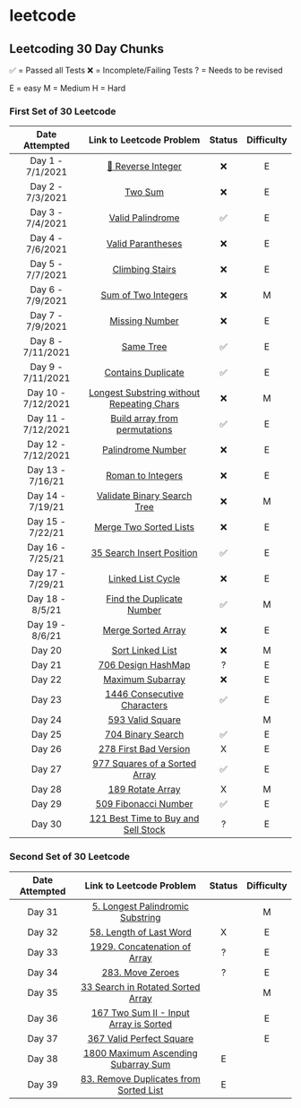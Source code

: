 # leetcode

## Leetcoding 30 Day Chunks

✅ = Passed all Tests
❌ = Incomplete/Failing Tests
? = Needs to be revised

E = easy
M = Medium
H = Hard

### First Set of 30 Leetcode

| Date Attempted    | Link to Leetcode Problem | Status | Difficulty |
| :----------: | :----------: | :-----:|  :-----:|
| Day 1 - 7/1/2021|[🙅 Reverse Integer](https://leetcode.com/problems/reverse-integer/) | ❌ | E|
| Day 2 - 7/3/2021| [Two Sum](https://leetcode.com/problems/two-sum/)|❌ |E |
| Day 3 - 7/4/2021| [Valid Palindrome](https://leetcode.com/problems/valid-palindrome/)| ✅  | E|
| Day 4 - 7/6/2021 | [Valid Parantheses](https://leetcode.com/problems/valid-parentheses/)| ❌| E|
| Day 5 - 7/7/2021| [Climbing Stairs](https://leetcode.com/problems/climbing-stairs/)| ❌| E|
| Day 6 - 7/9/2021 | [Sum of Two Integers](https://leetcode.com/problems/sum-of-two-integers)|❌| M|
| Day 7 - 7/9/2021 | [Missing Number](https://leetcode.com/problems/missing-number/)| ❌| E|
| Day 8 - 7/11/2021 | [Same Tree](https://leetcode.com/problems/same-tree/)|✅  | E |
| Day 9 - 7/11/2021 | [Contains Duplicate](https://leetcode.com/problems/contains-duplicate/)| ✅ | E|
| Day 10 - 7/12/2021 | [Longest Substring without Repeating Chars](https://leetcode.com/problems/longest-substring-without-repeating-characters/) | ❌ |M |
| Day 11 - 7/12/2021 | [Build array from permutations](https://leetcode.com/problems/build-array-from-permutation/)|✅  | E |
| Day 12 - 7/12/2021 | [Palindrome Number](https://leetcode.com/problems/palindrome-number/)| ❌| E |
| Day 13 - 7/16/21 | [Roman to Integers](https://leetcode.com/problems/roman-to-integer/)|  ❌| E|
| Day 14 - 7/19/21 | [Validate Binary Search Tree](https://leetcode.com/problems/validate-binary-search-tree/)| ❌ |M |
| Day 15 - 7/22/21 | [Merge Two Sorted Lists](https://leetcode.com/problems/merge-two-sorted-lists/)|❌  | E|
| Day 16 - 7/25/21 | [35 Search Insert Position](https://leetcode.com/problems/search-insert-position/)|✅|E |
| Day 17 - 7/29/21 | [Linked List Cycle](https://leetcode.com/problems/linked-list-cycle/)|❌ |E |
| Day 18 - 8/5/21 | [Find the Duplicate Number](https://leetcode.com/problems/find-the-duplicate-number/)|✅ |M |
| Day 19 - 8/6/21 | [Merge Sorted Array](https://leetcode.com/problems/merge-sorted-array/)|❌  | E|
| Day 20 | [Sort Linked List](https://leetcode.com/problems/sort-list/)|❌  |M |
| Day 21 | [706 Design HashMap](https://leetcode.com/problems/design-hashmap/)| ? | E|
| Day 22 | [Maximum Subarray](https://leetcode.com/problems/maximum-subarray/)|❌  |E|
| Day 23 | [1446 Consecutive Characters](https://leetcode.com/problems/consecutive-characters/)| ✅ |E |
| Day 24 | [593 Valid Square](https://leetcode.com/problems/valid-square/)| |M |
| Day 25 | [704 Binary Search](https://leetcode.com/problems/binary-search/)| ✅ |E |
| Day 26 | [278 First Bad Version](https://leetcode.com/problems/first-bad-version/)|X |E |
| Day 27 | [977 Squares of a Sorted Array](https://leetcode.com/problems/squares-of-a-sorted-array/) |  ✅|E |
| Day 28 | [189 Rotate Array](https://leetcode.com/problems/rotate-array/)| X|M |
| Day 29 | [509 Fibonacci Number](https://leetcode.com/problems/fibonacci-number/)| ✅| E|
| Day 30 | [121 Best Time to Buy and Sell Stock](https://leetcode.com/problems/best-time-to-buy-and-sell-stock/)|? | E|

### Second Set of 30 Leetcode

| Date Attempted    | Link to Leetcode Problem | Status | Difficulty |
| :----------: | :----------: | :-----:|  :-----:|
| Day 31|[5. Longest Palindromic Substring](https://leetcode.com/problems/longest-palindromic-substring/) |  | M|
| Day 32| [58. Length of Last Word](https://leetcode.com/problems/length-of-last-word/)|X |E |
| Day 33| [1929. Concatenation of Array](https://leetcode.com/problems/concatenation-of-array/)|? |E |
| Day 34 | [283. Move Zeroes](https://leetcode.com/problems/move-zeroes/) | ? | E|
| Day 35| [33 Search in Rotated Sorted Array](https://leetcode.com/problems/search-in-rotated-sorted-array/) | | M|
| Day 36 | [167 Two Sum II - Input Array is Sorted](https://leetcode.com/problems/two-sum-ii-input-array-is-sorted/)| | E|
| Day 37 | [367 Valid Perfect Square](https://leetcode.com/problems/valid-perfect-square/) | | E|
|Day 38|[1800 Maximum Ascending Subarray Sum](https://leetcode.com/problems/maximum-ascending-subarray-sum/)|E|
|Day 39|[83. Remove Duplicates from Sorted List](https://leetcode.com/problems/remove-duplicates-from-sorted-list/) | E|
